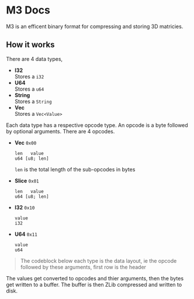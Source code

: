 # M3 Docs

M3 is an efficent binary format for compressing and storing 3D matricies.

## How it works

There are 4 data types,

- **I32**  
  Stores a `i32`
- **U64**  
  Stores a `u64`
- **String**  
  Stores a `String`
- **Vec**  
  Stores a `Vec<Value>`

Each data type has a respective opcode type. An opcode is a byte followed by optional arguments. There are 4 opcodes.

- **Vec** `0x00`

  ```_
  len   value
  u64 [u8; len]
  ```

  `len` is the total length of the sub-opcodes in bytes

- **Slice** `0x01`

  ```_
  len   value
  u64 [u8; len]
  ```

- **I32** `0x10`

  ```_
  value
  i32
  ```

- **U64** `0x11`

  ```_
  value
  u64
  ```

> The codeblock below each type is the data layout, ie the opcode followed by these arguments, first row is the header

The values get converted to opcodes and thier arguments, then the bytes get written to a buffer. The buffer is then ZLib compressed and written to disk.
